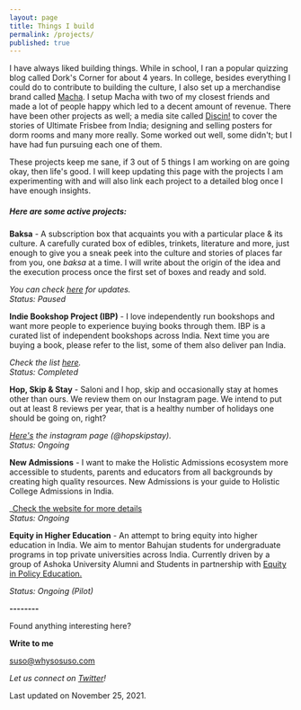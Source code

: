 ```yaml
---
layout: page
title: Things I build
permalink: /projects/
published: true
---
```

I have always liked building things. While in school, I ran a popular quizzing blog called Dork's Corner for about 4 years. In college, besides everything I could do to contribute to building the culture, I also set up a merchandise brand called <a href="https://www.facebook.com/machaitsokay" target="_blank">Macha</a>. I setup Macha with two of my closest friends and made a lot of people happy which led to a decent amount of revenue. There have been other projects as well; a media site called <a href="https://discin.in/" target="_blank">Discin!</a> to cover the stories of Ultimate Frisbee from India; designing and selling posters for dorm rooms and many more really. Some worked out well, some didn't; but I have had fun pursuing each one of them.

These projects keep me sane, if 3 out of 5 things I am working on are going okay, then life's good. I will keep updating this page with the projects I am experimenting with and will also link each project to a detailed blog once I have enough insights. 

<h5>Here are some active projects:</h5>

**Baksa** - A subscription box that acquaints you with a particular place & its culture. A carefully curated box of edibles, trinkets, literature and more, just enough to give you a sneak peek into the culture and stories of places far from you, one _baksa_ at a time. I will write about the origin of the idea and the execution process once the first set of boxes and ready and sold. 

  _You can check <a href="https://www.getbaksa.com/" target="_blank">here</a> for updates._
<br>_Status: Paused_

**Indie Bookshop Project (IBP)** - I love independently run bookshops and want more people to experience buying books through them. IBP is a curated list of independent bookshops across India. Next time you are buying a book, please refer to the list, some of them also deliver pan India.

  _Check the list <a href="https://whysosuso.com/independent-bookshops/" target="_blank">here</a>._ 
 _<br>Status: Completed_

**Hop, Skip & Stay** - Saloni and I hop, skip and occasionally stay at homes other than ours. We review them on our Instagram page. We intend to put out at least 8 reviews per year, that is a healthy number of holidays one should be going on, right? 

  _<a href="https://www.instagram.com/hopskipstay/" target="_blank">Here's</a> the instagram page (@hopskipstay)._
 _<br>Status: Ongoing_
  
**New Admissions** - I want to make the Holistic Admissions ecosystem more accessible to students, parents and educators from all backgrounds by creating high quality resources. New Admissions is your guide to Holistic College Admissions in India.

  _<a href="https://newadmissions.whysosuso.com" target="_blank">Check the website for more details</a>
_<br>Status: Ongoing_
 
 **Equity in Higher Education** - An attempt to bring equity into higher education in India. We aim to mentor Bahujan students for undergraduate programs in top private universities across India. Currently driven by a group of Ashoka University Alumni and Students in partnership with <a href="https://twitter.com/equityinpolicy" target="_blank">Equity in Policy Education.</a>

_Status: Ongoing (Pilot)_

**--------**

Found anything interesting here? 

**Write to me**

[suso@whysosuso.com](mailto:suso@whysosuso.com)

_Let us connect on [Twitter](https://www.twitter.com/whysosuso/)!_

Last updated on November 25, 2021.
